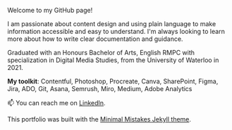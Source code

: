 Welcome to my GitHub page! 

I am passionate about content design and using plain language to make information accessible and easy to understand. I'm always looking to learn more about how to write clear documentation and guidance.

Graduated with an Honours Bachelor of Arts, English RMPC with specialization in Digital Media Studies, from the University of Waterloo in 2021.

**My toolkit**: Contentful, Photoshop, Procreate, Canva, SharePoint, Figma, Jira, ADO, Git, Asana, Semrush, Miro, Medium, Adobe Analytics

📫 You can reach me on [LinkedIn](https://www.linkedin.com/in/janelu1/).

This portfolio was built with the [Minimal Mistakes Jekyll theme](https://github.com/mmistakes/minimal-mistakes).
